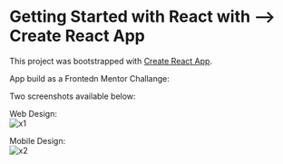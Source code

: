 # Getting Started with React with --> Create React App

This project was bootstrapped with [Create React App](https://github.com/facebook/create-react-app).

App build as a Frontedn Mentor Challange:

Two screenshots available below:

Web Design: <br>
![x1](https://user-images.githubusercontent.com/61024148/223497146-6e7861ff-430f-4eeb-889a-b03109d5ea7a.PNG)

Mobile Design: <br>
![x2](https://user-images.githubusercontent.com/61024148/223497209-57f2aff3-8fca-4c54-a991-55d2fa5e007d.PNG)

